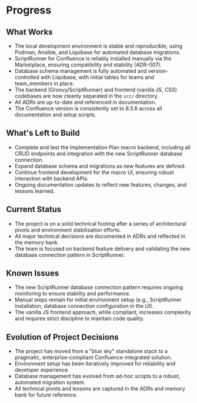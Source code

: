# Progress

## What Works

- The local development environment is stable and reproducible, using Podman, Ansible, and Liquibase for automated database migrations.
- ScriptRunner for Confluence is reliably installed manually via the Marketplace, ensuring compatibility and stability (ADR-007).
- Database schema management is fully automated and version-controlled with Liquibase, with initial tables for teams and team_members in place.
- The backend (Groovy/ScriptRunner) and frontend (vanilla JS, CSS) codebases are now cleanly separated in the `src/` directory.
- All ADRs are up-to-date and referenced in documentation.
- The Confluence version is consistently set to 8.5.6 across all documentation and setup scripts.

## What's Left to Build

- Complete and test the Implementation Plan macro backend, including all CRUD endpoints and integration with the new ScriptRunner database connection.
- Expand database schema and migrations as new features are defined.
- Continue frontend development for the macro UI, ensuring robust interaction with backend APIs.
- Ongoing documentation updates to reflect new features, changes, and lessons learned.

## Current Status

- The project is on a solid technical footing after a series of architectural pivots and environment stabilisation efforts.
- All major technical decisions are documented in ADRs and reflected in the memory bank.
- The team is focused on backend feature delivery and validating the new database connection pattern in ScriptRunner.

## Known Issues

- The new ScriptRunner database connection pattern requires ongoing monitoring to ensure stability and performance.
- Manual steps remain for initial environment setup (e.g., ScriptRunner installation, database connection configuration in the UI).
- The vanilla JS frontend approach, while compliant, increases complexity and requires strict discipline to maintain code quality.

## Evolution of Project Decisions

- The project has moved from a "blue sky" standalone stack to a pragmatic, enterprise-compliant Confluence-integrated solution.
- Environment setup has been iteratively improved for reliability and developer experience.
- Database management has evolved from ad-hoc scripts to a robust, automated migration system.
- All technical pivots and lessons are captured in the ADRs and memory bank for future reference.
